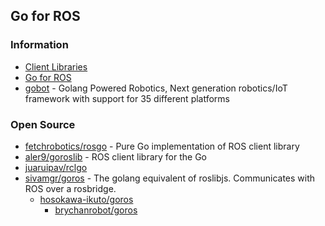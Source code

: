 ## Go for ROS



### Information
- [Client Libraries](http://wiki.ros.org/Client%20Libraries)
- [Go for ROS](https://ubuntu.com/blog/go-for-ros)
- [gobot](https://gobot.io/) - Golang Powered Robotics, Next generation robotics/IoT framework with support for 35 different platforms


### Open Source
- [fetchrobotics/rosgo](https://github.com/fetchrobotics/rosgo) - Pure Go implementation of ROS client library
- [aler9/goroslib](https://github.com/aler9/goroslib) - ROS client library for the Go
- [juaruipav/rclgo](https://github.com/juaruipav/rclgo) 
- [sivamgr/goros](https://github.com/sivamgr/goros) - The golang equivalent of roslibjs. Communicates with ROS over a rosbridge.
    - [hosokawa-ikuto/goros](https://github.com/hosokawa-ikuto/goros)
        - [brychanrobot/goros](https://github.com/brychanrobot/goros)

